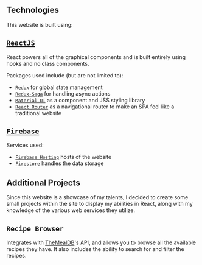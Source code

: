 
## Technologies

This website is built using:

## [`ReactJS`](https://reactjs.org)

React powers all of the graphical components and is built entirely using hooks and no class components.

Packages used include (but are not limited to):
 - [`Redux`](https://redux.js.org) for global state management
 - [`Redux-Saga`](https://redux-saga.js.org) for handling async actions
 - [`Material-UI`](https://material-ui.com) as a component and JSS styling library
 - [`React Router`](https://reactrouter.com) as a navigational router to make an SPA feel like a traditional website

## [`Firebase`](https://firebase.google.com)

Services used:
 - [`Firebase Hosting`](https://firebase.google.com/docs/hosting) hosts of the website
 - [`Firestore`](https://firebase.google.com/docs/firestore) handles the data storage

## Additional Projects

Since this website is a showcase of my talents, I decided to create some small projects within the site to display my abilities in React, along with my knowledge of the various web services they utilize.

## `Recipe Browser`

Integrates with [TheMealDB](https://www.themealdb.com/api.php)'s API, and allows you to browse all the available recipes they have. It also includes the ability to search for and filter the recipes.



